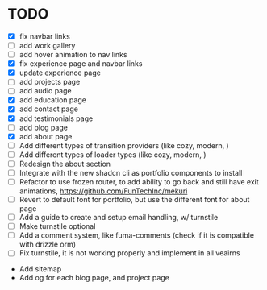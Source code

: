 # TODO

- [x] fix navbar links
- [ ] add work gallery
- [ ] add hover animation to nav links
- [x] fix experience page and navbar links
- [x] update experience page
- [ ] add projects page
- [ ] add audio page
- [x] add education page
- [x] add contact page
- [x] add testimonials page
- [ ] add blog page
- [x] add about page
- [ ] Add different types of transition providers (like cozy, modern, )
- [ ] Add different types of loader types (like cozy, modern, )
- [ ] Redesign the about section
- [ ] Integrate with the new shadcn cli as portfolio components to install
- [ ] Refactor to use frozen router, to add ability to go back and still have exit
      animations, https://github.com/FunTechInc/mekuri
- [ ] Revert to default font for portfolio, but use the different font for about page
- [ ] Add a guide to create and setup email handling, w/ turnstile
- [ ] Make turnstile optional
- [ ] Add a comment system, like fuma-comments (check if it is compatible with drizzle orm)
- [ ] Fix turnstile, it is not working properly and implement in all veairns
- Add sitemap
- Add og for each blog page, and project page
